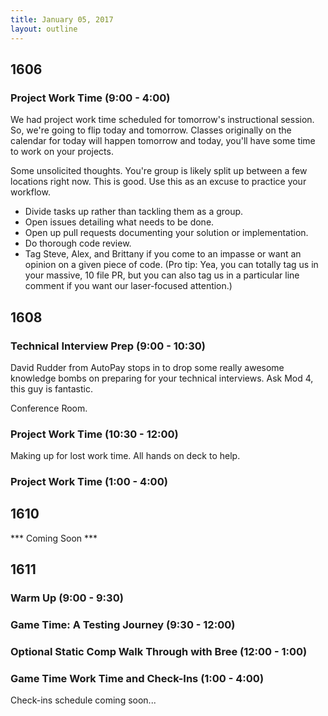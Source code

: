 ```yaml
---
title: January 05, 2017
layout: outline
---
```


## 1606

### Project Work Time (9:00 - 4:00)

We had project work time scheduled for tomorrow's instructional session. So, we're going to flip today and tomorrow. Classes originally on the calendar for today will happen tomorrow and today, you'll have some time to work on your projects.

Some unsolicited thoughts. You're group is likely split up between a few locations right now. This is good. Use this as an excuse to practice your workflow.

- Divide tasks up rather than tackling them as a group.
- Open issues detailing what needs to be done.
- Open up pull requests documenting your solution or implementation.
- Do thorough code review.
- Tag Steve, Alex, and Brittany if you come to an impasse or want an opinion on a given piece of code. (Pro tip: Yea, you can totally tag us in your massive, 10 file PR, but you can also tag us in a particular line comment if you want our laser-focused attention.)

## 1608

### Technical Interview Prep (9:00 - 10:30)  
David Rudder from AutoPay stops in to drop some really awesome knowledge bombs on preparing for your technical interviews. Ask Mod 4, this guy is fantastic.  

Conference Room.

### Project Work Time (10:30 - 12:00)
Making up for lost work time. All hands on deck to help.

### Project Work Time (1:00 - 4:00)


## 1610
*** Coming Soon ***

## 1611

### Warm Up (9:00 - 9:30)

### Game Time: A Testing Journey (9:30 - 12:00)

### Optional Static Comp Walk Through with Bree (12:00 - 1:00)

### Game Time Work Time and Check-Ins (1:00 - 4:00)

Check-ins schedule coming soon...
